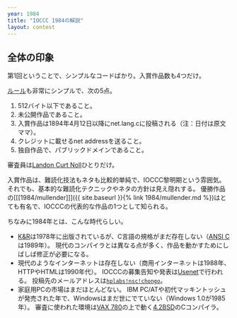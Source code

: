 ```yaml
---
year: 1984
title: "IOCCC 1984の解説"
layout: contest
---
```


## 全体の印象

第1回ということで、シンプルなコードばかり。入賞作品数も4つだけ。

[ルール](https://www.ioccc.org/1984/rules)も非常にシンプルで、次の5点。

1. 512バイト以下であること。
2. 未公開作品であること。
3. 入賞作品は1894年4月12日以降にnet.lang.cに投稿される（注：日付は原文ママ）。
4. クレジットに載せるnet addressを送ること。
5. 独自作品で、パブリックドメインであること。

審査員は[Landon Curt Noll](https://en.wikipedia.org/wiki/Landon_Curt_Noll)ひとりだけ。

入賞作品は、難読化技法もネタも比較的単純で、IOCCC黎明期という雰囲気。
それでも、基本的な難読化テクニックやネタの方針は見え隠れする。
優勝作品の[[[1984/mullender]]]({{ site.baseurl }}{% link 1984/mullender.md %})はとても有名で、IOCCCの代表的な作品の1つとして知られる。

ちなみに1984年とは、こんな時代らしい。

* [K&R](https://ja.wikipedia.org/wiki/%E3%83%97%E3%83%AD%E3%82%B0%E3%83%A9%E3%83%9F%E3%83%B3%E3%82%B0%E8%A8%80%E8%AA%9EC)は1978年に出版されているが、C言語の規格がまだ存在しない（[ANSI C](https://ja.wikipedia.org/wiki/ANSI_C)は1989年）。
  現代のコンパイラとは異なる点が多く、作品を動かすためにしばしば修正が必要になる。
* 現代のようなインターネットは存在しない（商用インターネットは1988年、HTTPやHTMLは1990年代）。
  IOCCCの募集告知や発表は[Usenet](https://en.wikipedia.org/wiki/Usenet)で行われる。
  投稿先のメールアドレスは[`hplabs!nsc!chongo`](https://en.wikipedia.org/wiki/UUCP#Bang_path)。
* 家庭用PCの市場はまだほとんどない。
  IBM PC/ATや初代マッキントッシュが発売された年で、Windowsはまだ世にでていない（Windows 1.0が1985年）。
  審査に使われた環境は[VAX 780](https://ja.wikipedia.org/wiki/VAX)の上で動く[4.2BSD](https://ja.wikipedia.org/wiki/BSD#VAX%E7%89%88)のCコンパイラ。
